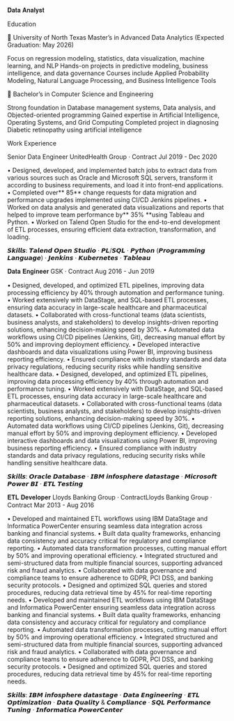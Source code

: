 𝐃𝐚𝐭𝐚 𝐀𝐧𝐚𝐥𝐲𝐬𝐭

Education

📌 University of North Texas
Master’s in Advanced Data Analytics (Expected Graduation: May 2026)

Focus on regression modeling, statistics, data visualization, machine learning, and NLP
Hands-on projects in predictive modeling, business intelligence, and data governance
Courses include Applied Probability Modeling, Natural Language Processing, and Business Intelligence Tools

📌 Bachelor’s in Computer Science and Engineering

Strong foundation in Database management systems, Data analysis, and Objected-oriented programming
Gained expertise in Artificial Intelligence, Operating Systems, and Grid Computing
Completed project in diagnosing Diabetic retinopathy using artificial intelligence 


Work Experience

Senior Data Engineer
UnitedHealth Group · Contract Jul 2019 - Dec 2020 

• Designed, developed, and implemented batch jobs to extract data from various sources such as Oracle and Microsoft SQL servers, transform it according to business       requirements, and load it into front-end applications.
• Completed over** 85** change requests for data migration and performance upgrades implemented using CI/CD Jenkins pipelines.
• Worked on data analysis and generated data visualizations and reports that helped to improve team performance by** 35% **using Tableau and Python.
• Worked on Talend Open Studio for the end-to-end development of ETL processes, ensuring efficient data extraction, transformation, and loading. 


𝙎𝙠𝙞𝙡𝙡𝙨: 𝙏𝙖𝙡𝙚𝙣𝙙 𝙊𝙥𝙚𝙣 𝙎𝙩𝙪𝙙𝙞𝙤 · 𝙋𝙇/𝙎𝙌𝙇 · 𝙋𝙮𝙩𝙝𝙤𝙣 (𝙋𝙧𝙤𝙜𝙧𝙖𝙢𝙢𝙞𝙣𝙜 𝙇𝙖𝙣𝙜𝙪𝙖𝙜𝙚) · 𝙅𝙚𝙣𝙠𝙞𝙣𝙨 · 𝙆𝙪𝙗𝙚𝙧𝙣𝙚𝙩𝙚𝙨 · 𝙏𝙖𝙗𝙡𝙚𝙖𝙪

𝐃𝐚𝐭𝐚 𝐄𝐧𝐠𝐢𝐧𝐞𝐞𝐫
GSK · Contract Aug 2016 - Jun 2019 

• Designed, developed, and optimized ETL pipelines, improving data processing efficiency by 40% through automation and performance tuning.
• Worked extensively with DataStage, and SQL-based ETL processes, ensuring data accuracy in large-scale healthcare and pharmaceutical datasets.
• Collaborated with cross-functional teams (data scientists, business analysts, and stakeholders) to develop insights-driven reporting solutions, enhancing decision-making speed by 30%.
• Automated data workflows using CI/CD pipelines (Jenkins, Git), decreasing manual effort by 50% and improving deployment efficiency.
• Developed interactive dashboards and data visualizations using Power BI, improving business reporting efficiency.
• Ensured compliance with industry standards and data privacy regulations, reducing security risks while handling sensitive healthcare data.
• Designed, developed, and optimized ETL pipelines, improving data processing efficiency by 40% through automation and performance tuning. • Worked extensively with DataStage, and SQL-based ETL processes, ensuring data accuracy in large-scale healthcare and pharmaceutical datasets.
• Collaborated with cross-functional teams (data scientists, business analysts, and stakeholders) to develop insights-driven reporting solutions, enhancing decision-making speed by 30%. 
• Automated data workflows using CI/CD pipelines (Jenkins, Git), decreasing manual effort by 50% and improving deployment efficiency. • Developed interactive dashboards and data visualizations using Power BI, improving business reporting efficiency. 
• Ensured compliance with industry standards and data privacy regulations, reducing security risks while handling sensitive healthcare data.

𝙎𝙠𝙞𝙡𝙡𝙨: 𝙊𝙧𝙖𝙘𝙡𝙚 𝘿𝙖𝙩𝙖𝙗𝙖𝙨𝙚 · 𝙄𝘽𝙈 𝙞𝙣𝙛𝙤𝙨𝙥𝙝𝙚𝙧𝙚 𝙙𝙖𝙩𝙖𝙨𝙩𝙖𝙜𝙚 · 𝙈𝙞𝙘𝙧𝙤𝙨𝙤𝙛𝙩 𝙋𝙤𝙬𝙚𝙧 𝘽𝙄 · 𝙀𝙏𝙇 𝙏𝙚𝙨𝙩𝙞𝙣𝙜


𝐄𝐓𝐋 𝐃𝐞𝐯𝐞𝐥𝐨𝐩𝐞𝐫
Lloyds Banking Group · ContractLloyds Banking Group · Contract Mar 2013 - Aug 2016 

• Developed and maintained ETL workflows using IBM DataStage and Informatica PowerCenter ensuring seamless data integration across banking and financial systems.
• Built data quality frameworks, enhancing data consistency and accuracy critical for regulatory and compliance reporting.
• Automated data transformation processes, cutting manual effort by 50% and improving operational efficiency.
• Integrated structured and semi-structured data from multiple financial sources, supporting advanced risk and fraud analytics.
• Collaborated with data governance and compliance teams to ensure adherence to GDPR, PCI DSS, and banking security protocols.
• Designed and optimized SQL queries and stored procedures, reducing data retrieval time by 45% for real-time reporting needs.
• Developed and maintained ETL workflows using IBM DataStage and Informatica PowerCenter ensuring seamless data integration across banking and financial systems. • Built data quality frameworks, enhancing data consistency and accuracy critical for regulatory and compliance reporting. • Automated data transformation processes, cutting manual effort by 50% and improving operational efficiency. • Integrated structured and semi-structured data from multiple financial sources, supporting advanced risk and fraud analytics. 
• Collaborated with data governance and compliance teams to ensure adherence to GDPR, PCI DSS, and banking security protocols. 
• Designed and optimized SQL queries and stored procedures, reducing data retrieval time by 45% for real-time reporting needs.

𝙎𝙠𝙞𝙡𝙡𝙨: 𝙄𝘽𝙈 𝙞𝙣𝙛𝙤𝙨𝙥𝙝𝙚𝙧𝙚 𝙙𝙖𝙩𝙖𝙨𝙩𝙖𝙜𝙚 · 𝘿𝙖𝙩𝙖 𝙀𝙣𝙜𝙞𝙣𝙚𝙚𝙧𝙞𝙣𝙜 · 𝙀𝙏𝙇 𝙊𝙥𝙩𝙞𝙢𝙞𝙯𝙖𝙩𝙞𝙤𝙣 · 𝘿𝙖𝙩𝙖 𝙌𝙪𝙖𝙡𝙞𝙩𝙮 & 𝘾𝙤𝙢𝙥𝙡𝙞𝙖𝙣𝙘𝙚 · 𝙎𝙌𝙇 𝙋𝙚𝙧𝙛𝙤𝙧𝙢𝙖𝙣𝙘𝙚 𝙏𝙪𝙣𝙞𝙣𝙜 · 𝙄𝙣𝙛𝙤𝙧𝙢𝙖𝙩𝙞𝙘𝙖 𝙋𝙤𝙬𝙚𝙧𝘾𝙚𝙣𝙩𝙚𝙧


